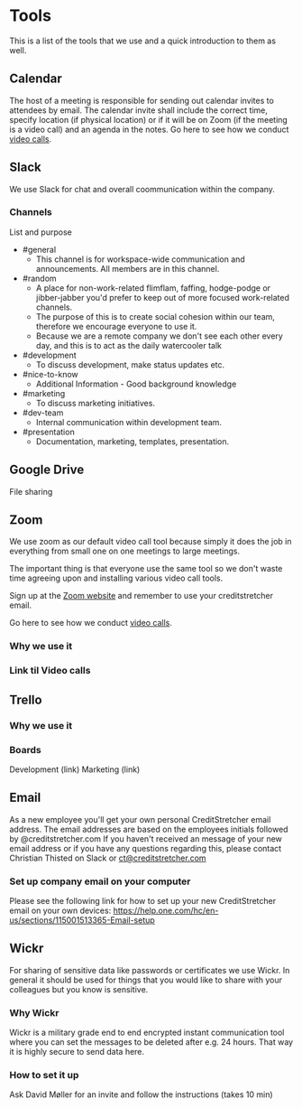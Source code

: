 # Tools
This is a list of the tools that we use and a quick introduction to them as well.
## Calendar
The host of a meeting is responsible for sending out calendar invites to attendees by email.
The calendar invite shall include the correct time, specify location (if physical location) or if it will be on Zoom (if the meeting is a video call) and an agenda in the notes. 
Go here to see how we conduct [video calls](https://github.com/creditstretcher/handbook/blob/master/how-we-work-remotely.md#video-calls).
## Slack
We use Slack for chat and overall coommunication within the company.
### Channels
List and purpose
- #general
  - This channel is for workspace-wide communication and announcements. All members are in this channel.
- #random
  - A place for non-work-related flimflam, faffing, hodge-podge or jibber-jabber you'd prefer to keep out of more focused work-related channels. 
  - The purpose of this is to create social cohesion within our team, therefore we encourage everyone to use it.
  - Because we are a remote company we don't see each other every day, and this is to act as the daily watercooler talk
- #development
  - To discuss development, make status updates etc.
- #nice-to-know
  - Additional Information - Good background knowledge
- #marketing
  - To discuss marketing initiatives.
- #dev-team
  - Internal communication within development team.
- #presentation
  - Documentation, marketing, templates, presentation.
## Google Drive
File sharing
## Zoom 
We use zoom as our default video call tool because simply it does the job in everything from small one on one meetings to large meetings. 

The important thing is that everyone use the same tool so we don't waste time agreeing upon and installing various video call tools. 

Sign up at the [Zoom website](https://zoom.us/) and remember to use your creditstretcher email.

Go here to see how we conduct [video calls](https://github.com/creditstretcher/handbook/blob/master/how-we-work-remotely.md#video-calls).
### Why we use it
### Link til Video calls
## Trello
### Why we use it	
### Boards
Development (link)
Marketing (link)
## Email 
As a new employee you'll get your own personal CreditStretcher email address. The email addresses are based on the employees initials followed by @creditstretcher.com
If you haven't received an message of your new email address or if you have any questions regarding this, please contact Christian Thisted on Slack or ct@creditstretcher.com
### Set up company email on your computer
Please see the following link for how to set up your new CreditStretcher email on your own devices:
https://help.one.com/hc/en-us/sections/115001513365-Email-setup

## Wickr
For sharing of sensitive data like passwords or certificates we use Wickr. In general it should be used for things that you would like to share with your colleagues but you know is sensitive.

### Why Wickr
Wickr is a military grade end to end encrypted instant communication tool where you can set the messages to be deleted after e.g. 24 hours. That way it is highly secure to send data here.

### How to set it up
Ask David Møller for an invite and follow the instructions (takes 10 min)